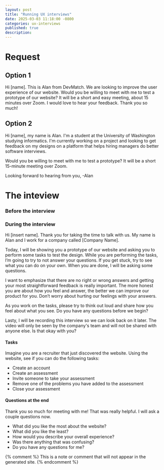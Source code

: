 ```yaml
---
layout: post
title: "Running UX interviews"
date: 2025-03-03 11:18:00 -0800
categories: ux-interviews
published: true
description:
---
```



# Request #

## Option 1
Hi [name]. This is Alan from DevMatch. We are looking to improve the user experience of our website. Would you be willing to meet with me to test a prototype of our website? It will be a short and easy meeting, about 15 minutes over Zoom. I would love to hear your feedback. Thank you so much!


## Option 2
Hi [name], my name is Alan. I'm a student at the University of Washington studying informatics. I'm currently working on a project and looking to get feedback on my designs on a platform that helps hiring managers do better software interviews.

Would you be willing to meet with me to test a prototype? It will be a short 15-minute meeting over Zoom.

Looking forward to hearing from you,
-Alan

# The inteview #

### Before the interview ###


### During the interview ###

Hi [insert name]. Thank you for taking the time to talk with us. My name is Alan  and I work for a company called [Company Name].

Today, I will be showing you a prototype of our website and asking you to perform some
tasks to test the design. While you are performing the tasks, I’m going to try to not answer your questions. If you get stuck, try to see what you can do on your own. When you are done, I will be asking some questions.

I want to emphasize that there are no right or wrong answers and getting your most straightforward feedback is really important. The more honest you are about how you feel and answer, the better we can improve our product for you. Don’t worry about hurting our feelings with your answers.

As you work on the tasks, please try to think out loud and share how you feel about what you see. Do you have any questions before we begin?

Lasty, I will be recording this interview so we can look back on it later. The video will only be seen by the company's team and will not be shared with anyone else. Is that okay with you?

#### Tasks ####
Imagine you are a recruiter that just discovered the website. Using the website, see if you can do the following tasks:
  - Create an account
  - Create an assessment
  - Invite someone to take your assessment
  - Remove one of the problems you have added to the assessment
  - Close your assessment

#### Questions at the end ####
Thank you so much for meeting with me! That was really helpful. I will ask a couple questions now.
  * What did you like the most about the website?
  * What did you like the least?
  * How would you describe your overall experience?
  * Was there anything that was confusing?
  * Do you have any questions for me?

{% comment %}
This is a note or comment that will not appear in the generated site.
{% endcomment %}